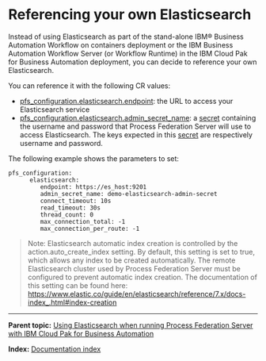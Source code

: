 # Referencing your own Elasticsearch

Instead of using Elasticsearch as part of the stand-alone IBM® Business Automation Workflow on containers deployment or the IBM Business Automation Workflow Server (or Workflow Runtime) in the IBM Cloud Pak for Business Automation deployment, you can decide to reference your own Elasticsearch.

You can reference it with the following CR values:
* [pfs_configuration.elasticsearch.endpoint](https://www.ibm.com/docs/en/baw/20.x?topic=workflow-business-automation-server-parameters#ref_baw_params__pfs): the URL to access your Elasticsearch service
* [pfs_configuration.elasticsearch.admin_secret_name](https://www.ibm.com/docs/en/baw/20.x?topic=workflow-business-automation-server-parameters#ref_baw_params__pfs): a [secret](https://kubernetes.io/fr/docs/concepts/configuration/secret/) containing the username and password that Process Federation Server will use to access Elasticsearch. The keys expected in this [secret](https://kubernetes.io/fr/docs/concepts/configuration/secret/) are respectively username and password.

The following example shows the parameters to set:

```
pfs_configuration:
      elasticsearch:
         endpoint: https://es_host:9201
         admin_secret_name: demo-elasticsearch-admin-secret
         connect_timeout: 10s
         read_timeout: 30s
         thread_count: 0
         max_connection_total: -1
         max_connection_per_route: -1
```

> Note: Elasticsearch automatic index creation is controlled by the action.auto_create_index setting. By default, this setting is set to true, which allows any index to be created automatically. The remote Elasticsearch cluster used by Process Federation Server must be configured to prevent automatic index creation. The documentation of this setting can be found here: https://www.elastic.co/guide/en/elasticsearch/reference/7.x/docs-index_.html#index-creation

---

**Parent topic:** [Using Elasticsearch when running Process Federation Server with IBM Cloud Pak for Business Automation](./Using-Elasticsearch.md)

**Index:** [Documentation index](../README.md#documentation-index)
